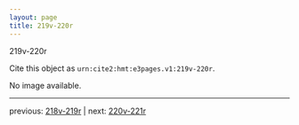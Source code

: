 ```yaml
---
layout: page
title: 219v-220r
---
```


219v-220r

Cite this object as `urn:cite2:hmt:e3pages.v1:219v-220r`.

No image available. 



---

previous: [218v-219r](../218v-219r/) | next: [220v-221r](../220v-221r/)